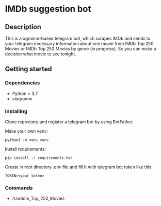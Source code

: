 # IMDb suggestion bot

## Description

This is aiogramm-based telegram bot, which scrapes IMDb and sends to your telegram necessary information about one movie from IMDb Top 250 Movies or IMDb Top 250 Movies by genre (in progress). So you can make a decision what movie to see tonight.

## Getting started

### Dependencies

* Python > 3.7
* aiogramm

### Installing

Clone repository and register a telegram bot by using BotFather.

Make your own venv:

```
python3 -m venv venv
```

Install requirements:

```
pip install -r requirements.txt
```

Create in root directory .env file and fill it with telegram bot token like this:

```
TOKEN=<your token>
```

### Commands

- /random_Top_250_Movies
